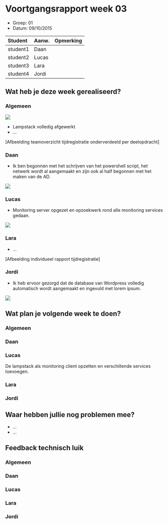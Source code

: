 # Voortgangsrapport week 03

* Groep: 01
* Datum: 09/10/2015

| Student  | Aanw. | Opmerking |
| :---     | :---  | :---      |
| student1 | Daan  |           |
| student2 | Lucas |           |
| student3 | Lara  |           |
| student4 | Jordi |           |

## Wat heb je deze week gerealiseerd?

### Algemeen

![](http://i.imgur.com/4pMskNN.png)


* Lampstack volledig afgewerkt
* ...

[Afbeelding teamoverzicht tijdregistratie onderverdeeld per deelopdracht]

### Daan

* Ik ben begonnen met het schrijven van het powershell script, het netwerk wordt al aangemaakt en zijn ook al half begonnen met het maken van de AD.

![](https://github.com/HoGentTIN/ops3-g01/blob/master/weekrapport/img/Week3_Daan_toggle.PNG)


### Lucas

* Monitoring server opgezet en opzoekwerk rond alle monitoring services gedaan.

![](https://github.com/HoGentTIN/ops3-g01/blob/master/weekrapport/img/Week3_Lucas_toggl.PNG)

### Lara

* ...

[Afbeelding individueel rapport tijdregistratie]

### Jordi

* Ik heb ervoor gezorgd dat de database van Wordpress volledig automatisch wordt aangemaakt en ingevuld met lorem ipsum.

![](http://i.imgur.com/cT0Ltgk.png)

## Wat plan je volgende week te doen?

### Algemeen
### Daan
### Lucas
De lampstack als monitoring client opzetten en verschillende services toevoegen.
### Lara
### Jordi

## Waar hebben jullie nog problemen mee?

* ...
* ...

## Feedback technisch luik

### Algemeen
### Daan
### Lucas
### Lara
### Jordi


